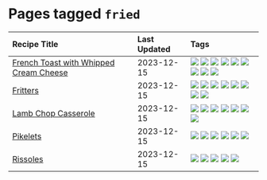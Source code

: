 # Pages tagged `fried`

|Recipe Title|Last Updated|Tags
|:---|:---|:---|
|[French Toast with Whipped Cream Cheese](../recipes/frenchtoastwhippedcreamcheese.md)|2023-12-15|[![](https://img.shields.io/badge/tag-amazing-8f457a)](../tags/amazing.md) [![](https://img.shields.io/badge/tag-breakfast-94b8ca)](../tags/breakfast.md) [![](https://img.shields.io/badge/tag-dairy-062ab)](../tags/dairy.md) [![](https://img.shields.io/badge/tag-dessert-517a72)](../tags/dessert.md) [![](https://img.shields.io/badge/tag-fried-e4f90)](../tags/fried.md) [![](https://img.shields.io/badge/tag-large_quantity-9acea8)](../tags/large_quantity.md) [![](https://img.shields.io/badge/tag-messy-32f6f2)](../tags/messy.md) [![](https://img.shields.io/badge/tag-mine-427cd)](../tags/mine.md) [![](https://img.shields.io/badge/tag-vegetarian-3a4f8e)](../tags/vegetarian.md)|
|[Fritters](../recipes/fritters.md)|2023-12-15|[![](https://img.shields.io/badge/tag-chicken-32613c)](../tags/chicken.md) [![](https://img.shields.io/badge/tag-dairy-062ab)](../tags/dairy.md) [![](https://img.shields.io/badge/tag-family-208450)](../tags/family.md) [![](https://img.shields.io/badge/tag-fried-e4f90)](../tags/fried.md) [![](https://img.shields.io/badge/tag-ham-659a8f)](../tags/ham.md) [![](https://img.shields.io/badge/tag-lamb-5d33f3)](../tags/lamb.md) [![](https://img.shields.io/badge/tag-leftovers-cb29b)](../tags/leftovers.md) [![](https://img.shields.io/badge/tag-vegetables-8ce73b)](../tags/vegetables.md)|
|[Lamb Chop Casserole](../recipes/lambchopcasserole.md)|2023-12-15|[![](https://img.shields.io/badge/tag-aussie-e5c1d4)](../tags/aussie.md) [![](https://img.shields.io/badge/tag-baked-f6b493)](../tags/baked.md) [![](https://img.shields.io/badge/tag-battered-da139a)](../tags/battered.md) [![](https://img.shields.io/badge/tag-casserole-42963a)](../tags/casserole.md) [![](https://img.shields.io/badge/tag-family-208450)](../tags/family.md) [![](https://img.shields.io/badge/tag-fried-e4f90)](../tags/fried.md) [![](https://img.shields.io/badge/tag-lamb-5d33f3)](../tags/lamb.md)|
|[Pikelets](../recipes/pikelets.md)|2023-12-15|[![](https://img.shields.io/badge/tag-breakfast-94b8ca)](../tags/breakfast.md) [![](https://img.shields.io/badge/tag-dairy-062ab)](../tags/dairy.md) [![](https://img.shields.io/badge/tag-dessert-517a72)](../tags/dessert.md) [![](https://img.shields.io/badge/tag-family-208450)](../tags/family.md) [![](https://img.shields.io/badge/tag-fried-e4f90)](../tags/fried.md) [![](https://img.shields.io/badge/tag-vegetarian-3a4f8e)](../tags/vegetarian.md)|
|[Rissoles](../recipes/rissoles.md)|2023-12-15|[![](https://img.shields.io/badge/tag-aussie-e5c1d4)](../tags/aussie.md) [![](https://img.shields.io/badge/tag-beef-10cdd6)](../tags/beef.md) [![](https://img.shields.io/badge/tag-easy-1754e4)](../tags/easy.md) [![](https://img.shields.io/badge/tag-family-208450)](../tags/family.md) [![](https://img.shields.io/badge/tag-fried-e4f90)](../tags/fried.md)|